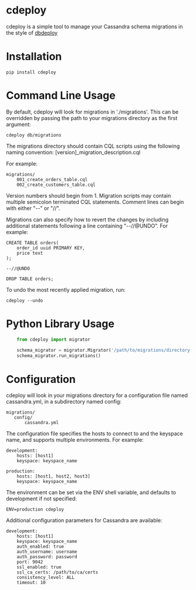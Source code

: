 cdeploy
=======

cdeploy is a simple tool to manage your Cassandra schema migrations in the style of [dbdeploy](http://dbdeploy.com/)

Installation
=====

```pip install cdeploy```

Command Line Usage
==================

By default, cdeploy will look for migrations in './migrations'. This can be overridden by passing the path to your migrations directory as the first argument:

    cdeploy db/migrations

The migrations directory should contain CQL scripts using the following naming convention: [version]_migration_description.cql

For example:

    migrations/
        001_create_orders_table.cql
        002_create_customers_table.cql

Version numbers should begin from 1. Migration scripts may contain multiple semicolon terminated CQL statements. Comment lines can begin with either "--" or "//".

Migrations can also specify how to revert the changes by including additional statements following a line containing "--//@UNDO". For example:

    CREATE TABLE orders(
        order_id uuid PRIMARY KEY,
        price text
    );

    --//@UNDO

    DROP TABLE orders;

To undo the most recently applied migration, run:

    cdeploy --undo

Python Library Usage
====================
```python
    from cdeploy import migrator

    schema_migrator = migrator.Migrator('/path/to/migrations/directory', cassandra_session)
    schema_migrator.run_migrations()
```

Configuration
====

cdeploy will look in your migrations directory for a configuration file named cassandra.yml, in a subdirectory named config:

    migrations/
       config/
           cassandra.yml

The configuration file specifies the hosts to connect to and the keyspace name, and supports multiple environments. For example:

    development:
        hosts: [host1]
        keyspace: keyspace_name

    production:
        hosts: [host1, host2, host3]
        keyspace: keyspace_name

The environment can be set via the ENV shell variable, and defaults to development if not specified:

    ENV=production cdeploy

Additional configuration parameters for Cassandra are available:

    development:
        hosts: [host1]
        keyspace: keyspace_name
        auth_enabled: true
        auth_username: username
        auth_password: password
        port: 9042
        ssl_enabled: true
        ssl_ca_certs: /path/to/ca/certs
        consistency_level: ALL
        timeout: 10
